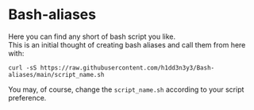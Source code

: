 # Bash-aliases

Here you can find any short of bash script you like.  
This is an initial thought of creating bash aliases and call them from here with:  
```
curl -sS https://raw.githubusercontent.com/h1dd3n3y3/Bash-aliases/main/script_name.sh
```
You may, of course, change the `script_name.sh` according to your script preference.
